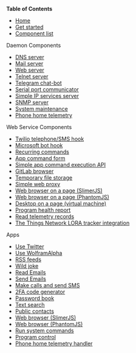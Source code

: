 __Table of Contents__
* [Home](https://github.com/HouzuoGuo/laitos/wiki)
* [Get started](https://github.com/HouzuoGuo/laitos/wiki/Get-started)
* [Component list](https://github.com/HouzuoGuo/laitos/wiki/Component-list)

Daemon Components
* [DNS server](https://github.com/HouzuoGuo/laitos/wiki/%5BDaemon%5D-DNS-server)
* [Mail server](https://github.com/HouzuoGuo/laitos/wiki/%5BDaemon%5D-mail-server)
* [Web server](https://github.com/HouzuoGuo/laitos/wiki/%5BDaemon%5D-web-server)
* [Telnet server](https://github.com/HouzuoGuo/laitos/wiki/%5BDaemon%5D-telnet-server)
* [Telegram chat-bot](https://github.com/HouzuoGuo/laitos/wiki/%5BDaemon%5D-telegram-chat-bot)
* [Serial port communicator](https://github.com/HouzuoGuo/laitos/wiki/%5BDaemon%5D-serial-port-communicator)
* [Simple IP services server](https://github.com/HouzuoGuo/laitos/wiki/%5BDaemon%5D-simple-IP-services)
* [SNMP server](https://github.com/HouzuoGuo/laitos/wiki/%5BDaemon%5D-SNMP-server)
* [System maintenance](https://github.com/HouzuoGuo/laitos/wiki/%5BDaemon%5D-system-maintenance)
* [Phone home telemetry](https://github.com/HouzuoGuo/laitos/wiki/%5BDaemon%5D-phone-home-telemetry)

Web Service Components
* [Twilio telephone/SMS hook](https://github.com/HouzuoGuo/laitos/wiki/%5BWeb-service%5D-Twilio-telephone-SMS-hook)
* [Microsoft bot hook](https://github.com/HouzuoGuo/laitos/wiki/%5BWeb-service%5D-Microsoft-bot-hook)
* [Recurring commands](https://github.com/HouzuoGuo/laitos/wiki/%5BWeb-service%5D-recurring-commands)
* [App command form](https://github.com/HouzuoGuo/laitos/wiki/%5BWeb-service%5D-invoke-app-command)
* [Simple app command execution API](https://github.com/HouzuoGuo/laitos/wiki/%5BWeb-service%5D-simple-app-command-execution-API)
* [GitLab browser](https://github.com/HouzuoGuo/laitos/wiki/%5BWeb-service%5D-GitLab-browser)
* [Temporary file storage](https://github.com/HouzuoGuo/laitos/wiki/%5BWeb-service%5D-temporary-file-storage)
* [Simple web proxy](https://github.com/HouzuoGuo/laitos/wiki/%5BWeb-service%5D-simple-proxy)
* [Web browser on a page (SlimerJS)](https://github.com/HouzuoGuo/laitos/wiki/%5BWeb-service%5D-web-browser-on-a-page-(SlimerJS))
* [Web browser on a page (PhantomJS)](https://github.com/HouzuoGuo/laitos/wiki/%5BWeb-service%5D-web-browser-on-a-page-(PhantomJS))
* [Desktop on a page (virtual machine)](https://github.com/HouzuoGuo/laitos/wiki/%5BWeb-service%5D-desktop-on-a-page-(virtual-machine))
* [Program health report](https://github.com/HouzuoGuo/laitos/wiki/%5BWeb-service%5D-program-health-report)
* [Read telemetry records](https://github.com/HouzuoGuo/laitos/wiki/%5BWeb-service%5D-read-telemetry-records)
* [The Things Network LORA tracker integration](https://github.com/HouzuoGuo/laitos/wiki/%5BWeb-service%5D-the-things-network-LORA-tracker-integration)

Apps
* [Use Twitter](https://github.com/HouzuoGuo/laitos/wiki/%5BApp%5D-Twitter)
* [Use WolframAlpha](https://github.com/HouzuoGuo/laitos/wiki/%5BApp%5D-WolframAlpha)
* [RSS feeds](https://github.com/HouzuoGuo/laitos/wiki/%5BApp%5D-RSS-reader)
* [Wild joke](https://github.com/HouzuoGuo/laitos/wiki/%5BApp%5D-wild-joke)
* [Read Emails](https://github.com/HouzuoGuo/laitos/wiki/%5BApp%5D-reading-emails)
* [Send Emails](https://github.com/HouzuoGuo/laitos/wiki/%5BApp%5D-sending-emails)
* [Make calls and send SMS](https://github.com/HouzuoGuo/laitos/wiki/%5BApp%5D-make-calls-and-send-SMS)
* [2FA code generator](https://github.com/HouzuoGuo/laitos/wiki/%5BApp%5D-two-factor-authentication-code-generator)
* [Password book](https://github.com/HouzuoGuo/laitos/wiki/%5BApp%5D-find-text-in-AES-encrypted-files)
* [Text search](https://github.com/HouzuoGuo/laitos/wiki/%5BApp%5D-text-search)
* [Public contacts](https://github.com/HouzuoGuo/laitos/wiki/%5BApp%5D-public-institution-contacts)
* [Web browser (SlimerJS)](https://github.com/HouzuoGuo/laitos/wiki/%5BApp%5D-interactive-web-browser-(SlimerJS))
* [Web browser (PhantomJS)](https://github.com/HouzuoGuo/laitos/wiki/%5BApp%5D-interactive-web-browser-(PhantomJS))
* [Run system commands](https://github.com/HouzuoGuo/laitos/wiki/%5BApp%5D-run-system-commands)
* [Program control](https://github.com/HouzuoGuo/laitos/wiki/%5BApp%5D-inspect-and-control-server-environment)
* [Phone home telemetry handler](https://github.com/HouzuoGuo/laitos/wiki/%5BApp%5D-phone-home-telemetry-handler)
